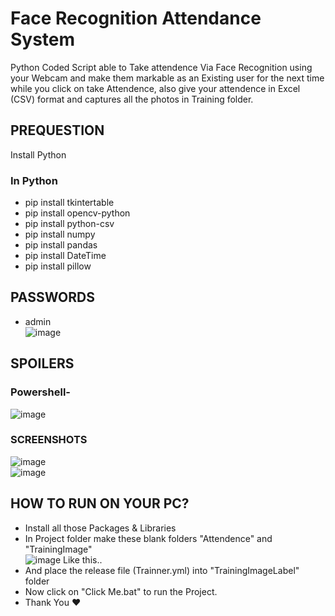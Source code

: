 # Face Recognition Attendance System
Python Coded Script able to Take attendence Via Face Recognition using your Webcam and make them markable as an Existing user for the next time while you click on take Attendence, also give your attendence in Excel (CSV) format and captures all the photos in Training folder.

## PREQUESTION
Install Python

### In Python
- pip install tkintertable
- pip install opencv-python
- pip install python-csv
- pip install numpy
- pip install pandas
- pip install DateTime
- pip install pillow

## PASSWORDS
- admin <br>
![image](https://user-images.githubusercontent.com/67144582/180590919-704c70c4-9af3-45e2-8648-c1fc2c946d42.png)<br>

## SPOILERS <br>
### Powershell- <br>
![image](https://user-images.githubusercontent.com/67144582/180590465-787bb841-8d9f-4ba5-b118-e1e798acb5c9.png)<br>

### SCREENSHOTS <br>
![image](https://user-images.githubusercontent.com/67144582/180590589-4b91cec6-80f2-49c4-9d5b-a0a12163f5c4.png)<br>
![image](https://user-images.githubusercontent.com/67144582/180590906-c78fda12-e862-404f-a5f2-c6b79d117755.png)


## HOW TO RUN ON YOUR PC?
- Install all those Packages & Libraries
- In Project folder make these blank folders "Attendence" and "TrainingImage" <br>
![image](https://user-images.githubusercontent.com/67144582/180590785-636e464e-4e0f-4c8a-bcea-aa21a62d1697.png)
Like this..
- And place the release file (Trainner.yml) into "TrainingImageLabel" folder
- Now click on "Click Me.bat" to run the Project. 
- Thank You ❤️

